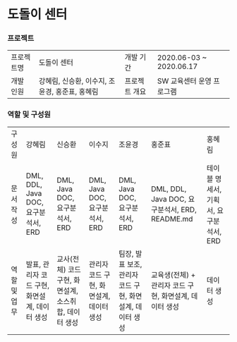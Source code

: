 # 도돌이 센터


### 프로젝트
<table>
  <tr>
    <td>프로젝트명</td>
    <td>도돌이 센터</td>
    <td>개발 기간</td>
    <td>2020.06-03 ~ 2020.06.17</td>
  </tr>
  <tr>
    <td>개발 인원</td>
    <td>강혜림, 신승환, 이수지, 조윤경, 홍준표, 홍혜림</td>
    <td>프로젝트 개요</td>
    <td>SW 교육센터 운영 프로그램</td>
  </tr>
</table>

### 역할 및 구성원
<table> 
  <tr>
      <td>구성원</td>
      <td>강혜림</td>
      <td>신승환</td>
      <td>이수지</td>
      <td>조윤경</td>
      <td>홍준표</td>
      <td>홍혜림</td>
  </tr>
   <tr>
      <td>문서 작성</td>
      <td>DML, DDL, Java DOC, 요구분석서, ERD</td>
      <td>DML, Java DOC, 요구분석서, ERD</td>
      <td>DML, Java DOC, 요구분석서, ERD</td>
      <td>DML, Java DOC, 요구분석서, ERD</td>
      <td>DML, DDL, Java DOC, 요구분석서, ERD, README.md</td>
      <td>테이블 명세서, 기획서, 요구분석서, ERD</td>
  </tr>
    <tr>
      <td>역할 및 업무</td>
      <td>발표, 관리자 코드 구현, 화면설계, 데이터 생성</td>
      <td>교사(전체) 코드 구현, 화면설계, 소스취합, 데이터 생성</td>
      <td>관리자 코드 구현, 화면설계, 데이터 생성</td>
      <td>팀장, 발표 보조, 관리자 코드 구현, 화면설계, 데이터 생성</td>
      <td>교육생(전체) + 관리자 코드 구현, 화면설계, 데이터 생성</td>
      <td>데이터 생성</td>
  </tr>
</table>
